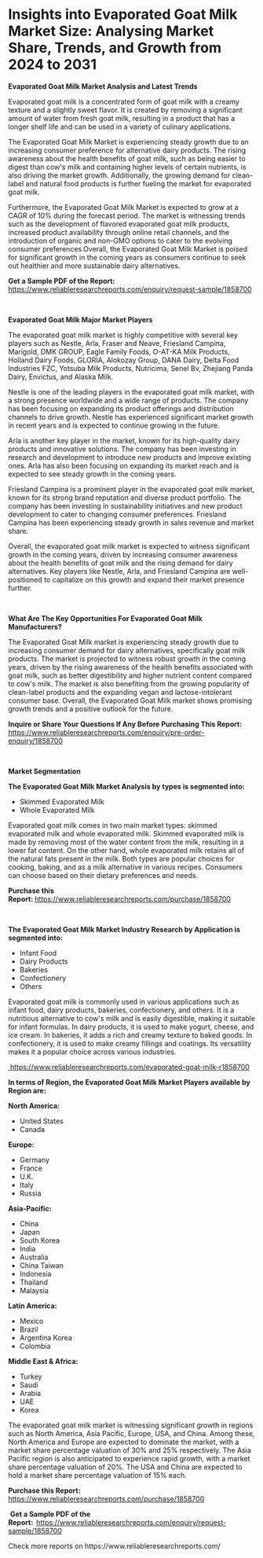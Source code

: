 <p><h1>Insights into Evaporated Goat Milk Market Size: Analysing Market Share, Trends, and Growth from 2024 to 2031</h1></p><p><strong>Evaporated Goat Milk Market Analysis and Latest Trends</strong></p>
<p><p>Evaporated goat milk is a concentrated form of goat milk with a creamy texture and a slightly sweet flavor. It is created by removing a significant amount of water from fresh goat milk, resulting in a product that has a longer shelf life and can be used in a variety of culinary applications.</p><p>The Evaporated Goat Milk Market is experiencing steady growth due to an increasing consumer preference for alternative dairy products. The rising awareness about the health benefits of goat milk, such as being easier to digest than cow's milk and containing higher levels of certain nutrients, is also driving the market growth. Additionally, the growing demand for clean-label and natural food products is further fueling the market for evaporated goat milk.</p><p>Furthermore, the Evaporated Goat Milk Market is expected to grow at a CAGR of 10% during the forecast period. The market is witnessing trends such as the development of flavored evaporated goat milk products, increased product availability through online retail channels, and the introduction of organic and non-GMO options to cater to the evolving consumer preferences.Overall, the Evaporated Goat Milk Market is poised for significant growth in the coming years as consumers continue to seek out healthier and more sustainable dairy alternatives.</p></p>
<p><strong>Get a Sample PDF of the Report:&nbsp;</strong> <a href="https://www.reliableresearchreports.com/enquiry/request-sample/1858700">https://www.reliableresearchreports.com/enquiry/request-sample/1858700</a></p>
<p>&nbsp;</p>
<p><strong>Evaporated Goat Milk Major Market Players</strong></p>
<p><p>The evaporated goat milk market is highly competitive with several key players such as Nestle, Arla, Fraser and Neave, Friesland Campina, Marigold, DMK GROUP, Eagle Family Foods, O-AT-KA Milk Products, Holland Dairy Foods, GLORIA, Alokozay Group, DANA Dairy, Delta Food Industries FZC, Yotsuba Milk Products, Nutricima, Senel Bv, Zhejiang Panda Dairy, Envictus, and Alaska Milk.</p><p>Nestle is one of the leading players in the evaporated goat milk market, with a strong presence worldwide and a wide range of products. The company has been focusing on expanding its product offerings and distribution channels to drive growth. Nestle has experienced significant market growth in recent years and is expected to continue growing in the future.</p><p>Arla is another key player in the market, known for its high-quality dairy products and innovative solutions. The company has been investing in research and development to introduce new products and improve existing ones. Arla has also been focusing on expanding its market reach and is expected to see steady growth in the coming years.</p><p>Friesland Campina is a prominent player in the evaporated goat milk market, known for its strong brand reputation and diverse product portfolio. The company has been investing in sustainability initiatives and new product development to cater to changing consumer preferences. Friesland Campina has been experiencing steady growth in sales revenue and market share.</p><p>Overall, the evaporated goat milk market is expected to witness significant growth in the coming years, driven by increasing consumer awareness about the health benefits of goat milk and the rising demand for dairy alternatives. Key players like Nestle, Arla, and Friesland Campina are well-positioned to capitalize on this growth and expand their market presence further.</p></p>
<p>&nbsp;</p>
<p><strong>What Are The Key Opportunities For Evaporated Goat Milk Manufacturers?</strong></p>
<p><p>The Evaporated Goat Milk market is experiencing steady growth due to increasing consumer demand for dairy alternatives, specifically goat milk products. The market is projected to witness robust growth in the coming years, driven by the rising awareness of the health benefits associated with goat milk, such as better digestibility and higher nutrient content compared to cow's milk. The market is also benefiting from the growing popularity of clean-label products and the expanding vegan and lactose-intolerant consumer base. Overall, the Evaporated Goat Milk market shows promising growth trends and a positive outlook for the future.</p></p>
<p><strong>Inquire or Share Your Questions If Any Before Purchasing This Report:</strong> <a href="https://www.reliableresearchreports.com/enquiry/pre-order-enquiry/1858700">https://www.reliableresearchreports.com/enquiry/pre-order-enquiry/1858700</a></p>
<p>&nbsp;</p>
<p><strong>Market Segmentation</strong></p>
<p><strong>The Evaporated Goat Milk Market Analysis by types is segmented into:</strong></p>
<p><ul><li>Skimmed Evaporated Milk</li><li>Whole Evaporated Milk</li></ul></p>
<p><p>Evaporated goat milk comes in two main market types: skimmed evaporated milk and whole evaporated milk. Skimmed evaporated milk is made by removing most of the water content from the milk, resulting in a lower fat content. On the other hand, whole evaporated milk retains all of the natural fats present in the milk. Both types are popular choices for cooking, baking, and as a milk alternative in various recipes. Consumers can choose based on their dietary preferences and needs.</p></p>
<p><strong>Purchase this Report:&nbsp;</strong><a href="https://www.reliableresearchreports.com/purchase/1858700">https://www.reliableresearchreports.com/purchase/1858700</a></p>
<p>&nbsp;</p>
<p><strong>The Evaporated Goat Milk Market Industry Research by Application is segmented into:</strong></p>
<p><ul><li>Infant Food</li><li>Dairy Products</li><li>Bakeries</li><li>Confectionery</li><li>Others</li></ul></p>
<p><p>Evaporated goat milk is commonly used in various applications such as infant food, dairy products, bakeries, confectionery, and others. It is a nutritious alternative to cow's milk and is easily digestible, making it suitable for infant formulas. In dairy products, it is used to make yogurt, cheese, and ice cream. In bakeries, it adds a rich and creamy texture to baked goods. In confectionery, it is used to make creamy fillings and coatings. Its versatility makes it a popular choice across various industries.</p></p>
<p><a href="https://www.reliableresearchreports.com/evaporated-goat-milk-r1858700">&nbsp;https://www.reliableresearchreports.com/evaporated-goat-milk-r1858700</a></p>
<p><strong>In terms of Region, the Evaporated Goat Milk Market Players available by Region are:</strong></p>
<p>
    <p> <strong> North America: </strong>
        <ul>
            <li>United States</li>
            <li>Canada</li>
        </ul>
        </p> 
    <p> <strong> Europe: </strong>
        <ul>
            <li>Germany</li>
            <li>France</li>
            <li>U.K.</li>
            <li>Italy</li>
            <li>Russia</li>
        </ul>
        </p> 
    <p> <strong> Asia-Pacific: </strong>
        <ul>
            <li>China</li>
            <li>Japan</li>
            <li>South Korea</li>
            <li>India</li>
            <li>Australia</li>
            <li>China Taiwan</li>
            <li>Indonesia</li>
            <li>Thailand</li>
            <li>Malaysia</li>
        </ul>
        </p> 
    <p> <strong> Latin America: </strong>
        <ul>
            <li>Mexico</li>
            <li>Brazil</li>
            <li>Argentina Korea</li>
            <li>Colombia</li>
        </ul>
        </p> 
    <p> <strong> Middle East & Africa: </strong>
        <ul>
            <li>Turkey</li>
            <li>Saudi</li>
            <li>Arabia</li>
            <li>UAE</li>
            <li>Korea</li>
        </ul>
    </p>
    </p>
<p><p>The evaporated goat milk market is witnessing significant growth in regions such as North America, Asia Pacific, Europe, USA, and China. Among these, North America and Europe are expected to dominate the market, with a market share percentage valuation of 30% and 25% respectively. The Asia Pacific region is also anticipated to experience rapid growth, with a market share percentage valuation of 20%. The USA and China are expected to hold a market share percentage valuation of 15% each.</p></p>
<p><strong>Purchase this Report: </strong><a href="https://www.reliableresearchreports.com/purchase/1858700">https://www.reliableresearchreports.com/purchase/1858700</a></p>
<p>&nbsp;<strong>Get a Sample PDF of the Report:&nbsp;&nbsp;</strong><a href="https://www.reliableresearchreports.com/enquiry/request-sample/1858700">https://www.reliableresearchreports.com/enquiry/request-sample/1858700</a></p>
<p><strong></strong></p>
<p>Check more reports on https://www.reliableresearchreports.com/</p>